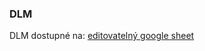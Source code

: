 ### DLM
DLM dostupné na: [editovatelný google sheet](https://docs.google.com/spreadsheets/d/1893d0Ix3PJweU5eb8wG4yVgz64aZRwfliWCV4fia9qw/edit?usp=sharing)